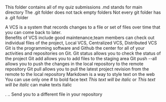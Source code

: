 This folder contains all of my quiz submissions
.md stands for main directory
The .git folder does not tack empty folders
Not every git folder has a .git folder





A VCS is a system that records changes to a file or set of files over time that you can come back to later.\
Benefits of VCS include good maintenance,team members can check out individual files of the project, 
Local VCS, Centralized VCS, Distributed VCS
Git is the programming software and Github the center for all of your activities and repositories on Git.
Git status allows you to check the status of the project
Git add allows you to add files to the staging area
Git push --all allows you to push the changes in the local repository to the remote repository
Git pull allows you to pull the latest project revision from the remote to the local repository
Markdown is a way to style text on the web
You can use only one # to bold face text
*This text will be italic* or _This text will be italic_ can make texts italic

. .. Send you to a different file in your repository

